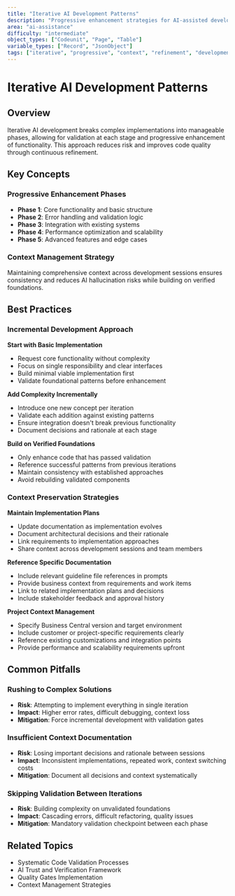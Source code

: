 ```yaml
---
title: "Iterative AI Development Patterns"
description: "Progressive enhancement strategies for AI-assisted development, context management, and incremental refinement processes"
area: "ai-assistance"
difficulty: "intermediate"
object_types: ["Codeunit", "Page", "Table"]
variable_types: ["Record", "JsonObject"]
tags: ["iterative", "progressive", "context", "refinement", "development"]
---
```


# Iterative AI Development Patterns

## Overview

Iterative AI development breaks complex implementations into manageable phases, allowing for validation at each stage and progressive enhancement of functionality. This approach reduces risk and improves code quality through continuous refinement.

## Key Concepts

### Progressive Enhancement Phases
- **Phase 1**: Core functionality and basic structure
- **Phase 2**: Error handling and validation logic  
- **Phase 3**: Integration with existing systems
- **Phase 4**: Performance optimization and scalability
- **Phase 5**: Advanced features and edge cases

### Context Management Strategy
Maintaining comprehensive context across development sessions ensures consistency and reduces AI hallucination risks while building on verified foundations.

## Best Practices

### Incremental Development Approach

**Start with Basic Implementation**
- Request core functionality without complexity
- Focus on single responsibility and clear interfaces
- Build minimal viable implementation first
- Validate foundational patterns before enhancement

**Add Complexity Incrementally** 
- Introduce one new concept per iteration
- Validate each addition against existing patterns
- Ensure integration doesn't break previous functionality
- Document decisions and rationale at each stage

**Build on Verified Foundations**
- Only enhance code that has passed validation
- Reference successful patterns from previous iterations
- Maintain consistency with established approaches
- Avoid rebuilding validated components

### Context Preservation Strategies

**Maintain Implementation Plans**
- Update documentation as implementation evolves
- Document architectural decisions and their rationale
- Link requirements to implementation approaches
- Share context across development sessions and team members

**Reference Specific Documentation**
- Include relevant guideline file references in prompts
- Provide business context from requirements and work items
- Link to related implementation plans and decisions
- Include stakeholder feedback and approval history

**Project Context Management**
- Specify Business Central version and target environment
- Include customer or project-specific requirements clearly
- Reference existing customizations and integration points
- Provide performance and scalability requirements upfront

## Common Pitfalls

### Rushing to Complex Solutions
- **Risk**: Attempting to implement everything in single iteration
- **Impact**: Higher error rates, difficult debugging, context loss
- **Mitigation**: Force incremental development with validation gates

### Insufficient Context Documentation
- **Risk**: Losing important decisions and rationale between sessions
- **Impact**: Inconsistent implementations, repeated work, context switching costs
- **Mitigation**: Document all decisions and context systematically

### Skipping Validation Between Iterations
- **Risk**: Building complexity on unvalidated foundations
- **Impact**: Cascading errors, difficult refactoring, quality issues
- **Mitigation**: Mandatory validation checkpoint between each phase

## Related Topics

- Systematic Code Validation Processes
- AI Trust and Verification Framework
- Quality Gates Implementation
- Context Management Strategies
